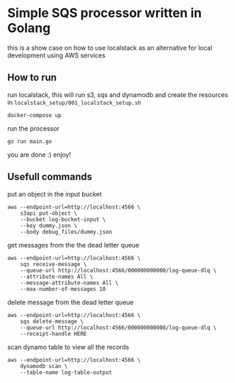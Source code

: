 # Simple SQS processor written in Golang
this is a show case on how to use localstack as an alternative for local development using AWS services

## How to run
run localstack, this will run s3, sqs and dynamodb and create the resources in `localstack_setup/001_localstack_setup.sh`
```
docker-compose up
```

run the processor
```
go run main.go
```

you are done :) enjoy!

## Usefull commands
put an object in the input bucket 
```
aws --endpoint-url=http://localhost:4566 \
    s3api put-object \
    --bucket log-bucket-input \
    --key dummy.json \
    --body debug_files/dummy.json
```

get messages from the the dead letter queue
```
aws --endpoint-url=http://localhost:4566 \
    sqs receive-message \
    --queue-url http://localhost:4566/000000000000/log-queue-dlq \
    --attribute-names All \
    --message-attribute-names All \
    --max-number-of-messages 10
```

delete message from the dead letter queue
```
aws --endpoint-url=http://localhost:4566 \
    sqs delete-message \
    --queue-url http://localhost:4566/000000000000/log-queue-dlq \
    --receipt-handle HERE
```

scan dynamo table to view all the records
```
aws --endpoint-url=http://localhost:4566 \
    dynamodb scan \
    --table-name log-table-output
```